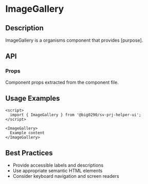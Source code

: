 # ImageGallery

## Description

ImageGallery is a organisms component that provides [purpose].

## API

### Props

Component props extracted from the component file.

## Usage Examples

```svelte
<script>
  import { ImageGallery } from '@big0290/sv-prj-helper-ui';
</script>

<ImageGallery>
  Example content
</ImageGallery>
```

## Best Practices

- Provide accessible labels and descriptions
- Use appropriate semantic HTML elements
- Consider keyboard navigation and screen readers
